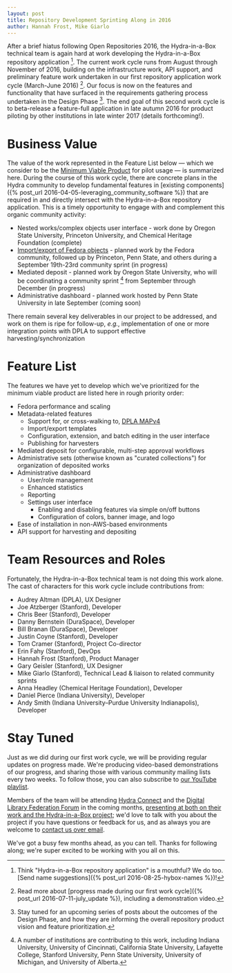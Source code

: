 ```yaml
---
layout: post
title: Repository Development Sprinting Along in 2016
author: Hannah Frost, Mike Giarlo
---
```


After a brief hiatus following Open Repositories 2016, the Hydra-in-a-Box technical team is again hard at work developing the Hydra-in-a-Box repository application [^1]. The current work cycle runs from August through November of 2016, building on the infrastructure work, API support, and preliminary feature work undertaken in our first repository application work cycle (March-June 2016) [^2]. Our focus is now on the features and functionality that have surfaced in the requirements gathering process undertaken in the Design Phase [^3]. The end goal of this second work cycle is to beta-release a feature-full application in late autumn 2016 for product piloting by other institutions in late winter 2017 (details forthcoming!).

# Business Value

The value of the work represented in the Feature List below &mdash; which we consider to be the [Minimum Viable Product](https://en.wikipedia.org/wiki/Minimum_viable_product) for pilot usage &mdash; is summarized here. During the course of this work cycle, there are concrete plans in the Hydra community to develop fundamental features in [existing components]({% post_url 2016-04-05-leveraging_community_software %}) that are required in and directly intersect with the Hydra-in-a-Box repository application. This is a timely opportunity to engage with and complement this organic community activity:

* Nested works/complex objects user interface - work done by Oregon State University, Princeton University, and Chemical Heritage Foundation (complete)
* [Import/export of Fedora objects](https://wiki.duraspace.org/display/FF/Design+-+Import+-+Export) - planned work by the Fedora community, followed up by Princeton, Penn State, and others during a September 19th-23rd community sprint (in progress)
* Mediated deposit - planned work by Oregon State University, who will be coordinating a community sprint [^4] from September through December (in progress)
* Administrative dashboard - planned work hosted by Penn State University in late September (coming soon)

There remain several key deliverables in our project to be addressed, and work on them is ripe for follow-up, *e.g.*, implementation of one or more integration points with DPLA to support effective harvesting/synchronization

# Feature List

The features we have yet to develop which we've prioritized for the minimum viable product are listed here in rough priority order:

* Fedora performance and scaling
* Metadata-related features
  * Support for, or cross-walking to, [DPLA MAPv4](https://dp.la/info/developers/map/)
  * Import/export templates
  * Configuration, extension, and batch editing in the user interface
  * Publishing for harvesters
* Mediated deposit for configurable, multi-step approval workflows
* Administrative sets (otherwise known as "curated collections") for organization of deposited works
* Administrative dashboard
  * User/role management
  * Enhanced statistics
  * Reporting
  * Settings user interface
    * Enabling and disabling features via simple on/off buttons
    * Configuration of colors, banner image, and logo
* Ease of installation in non-AWS-based environments
* API support for harvesting and depositing

# Team Resources and Roles

Fortunately, the Hydra-in-a-Box technical team is not doing this work alone. The cast of characters for this work cycle include contributions from:

* Audrey Altman (DPLA), UX Designer
* Joe Atzberger (Stanford), Developer
* Chris Beer (Stanford), Developer
* Danny Bernstein (DuraSpace), Developer
* Bill Branan (DuraSpace), Developer
* Justin Coyne (Stanford), Developer
* Tom Cramer (Stanford), Project Co-director
* Erin Fahy (Stanford), DevOps
* Hannah Frost (Stanford), Product Manager
* Gary Geisler (Stanford), UX Designer
* Mike Giarlo (Stanford), Technical Lead &amp; liaison to related community sprints
* Anna Headley (Chemical Heritage Foundation), Developer
* Daniel Pierce (Indiana University), Developer
* Andy Smith (Indiana University&ndash;Purdue University Indianapolis), Developer

# Stay Tuned

Just as we did during our first work cycle, we will be providing regular updates on progress made. We're producing video-based demonstrations of our progress, and sharing those with various community mailing lists every two weeks. To follow those, you can also subscribe to [our YouTube playlist](https://www.youtube.com/watch?v=0U1-Y7zJxTs&list=PLzfkco_SxElHyQ5teku8egXRxpnu_9nn_).

Members of the team will be attending [Hydra Connect](https://wiki.duraspace.org/display/hydra/Hydra+Connect+2016) and the [Digital Library Federation Forum](https://www.diglib.org/forums/2016forum/) in the coming months, [presenting at both on their work and the Hydra-in-a-Box project](http://hydrainabox.projecthydra.org/presentations.html); we'd love to talk with you about the project if you have questions or feedback for us, and as always you are welcome to [contact us over email](mailto:hybox-contact@googlegroups.com).

We've got a busy few months ahead, as you can tell. Thanks for following along; we're super excited to be working with you all on this.

[^1]: Think "Hydra-in-a-Box repository application" is a mouthful? We do too. [Send name suggestions]({% post_url 2016-08-25-hybox-names %})!
[^2]: Read more about [progress made during our first work cycle]({% post_url 2016-07-11-july_update %}), including a demonstration video.
[^3]: Stay tuned for an upcoming series of posts about the outcomes of the Design Phase, and how they are informing the overall repository product vision and feature prioritization.
[^4]: A number of institutions are contributing to this work, including Indiana University, University of Cincinnati, California State University, Lafayette College, Stanford University, Penn State University, University of Michigan, and University of Alberta.
